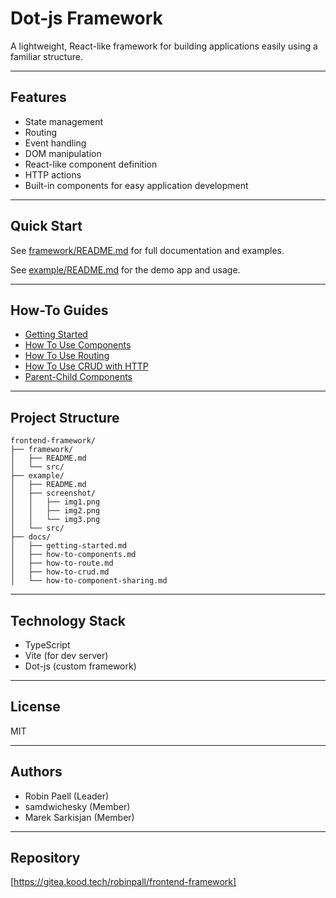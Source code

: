 # Dot-js Framework

A lightweight, React-like framework for building applications easily using a familiar structure.

---

## Features

- State management
- Routing
- Event handling
- DOM manipulation
- React-like component definition
- HTTP actions
- Built-in components for easy application development

---

## Quick Start

See [framework/README.md](./framework/README.md) for full documentation and examples.

See [example/README.md](./example/README.md) for the demo app and usage.

---

## How-To Guides

- [Getting Started](./docs/getting-started.md)
- [How To Use Components](./docs/how-to-components.md)
- [How To Use Routing](./docs/how-to-route.md)
- [How To Use CRUD with HTTP](./docs/how-to-crud.md)
- [Parent-Child Components](./docs/how-to-component-sharing.md)

---

## Project Structure

```
frontend-framework/
├── framework/
│   ├── README.md
│   └── src/
├── example/
│   ├── README.md
│   ├── screenshot/
│   │   ├── img1.png
│   │   ├── img2.png
│   │   └── img3.png
│   └── src/
├── docs/
│   ├── getting-started.md
│   ├── how-to-components.md
│   ├── how-to-route.md
│   ├── how-to-crud.md
│   └── how-to-component-sharing.md
```

---

## Technology Stack

- TypeScript
- Vite (for dev server)
- Dot-js (custom framework)

---

## License

MIT

---

## Authors

- Robin Paell (Leader)
- samdwichesky (Member)
- Marek Sarkisjan (Member)

---

## Repository

[https://gitea.kood.tech/robinpall/frontend-framework]
